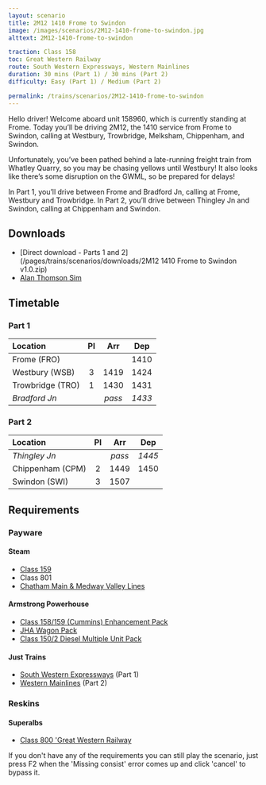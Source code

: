 ```yaml
---
layout: scenario
title: 2M12 1410 Frome to Swindon
image: /images/scenarios/2M12-1410-frome-to-swindon.jpg
alttext: 2M12-1410-frome-to-swindon

traction: Class 158
toc: Great Western Railway
route: South Western Expressways, Western Mainlines
duration: 30 mins (Part 1) / 30 mins (Part 2)
difficulty: Easy (Part 1) / Medium (Part 2)

permalink: /trains/scenarios/2M12-1410-frome-to-swindon
---
```


Hello driver! Welcome aboard unit 158960, which is currently standing at Frome. Today you’ll be driving 2M12, the 1410 service from Frome to Swindon, calling at Westbury, Trowbridge, Melksham, Chippenham, and Swindon. 

Unfortunately, you’ve been pathed behind a late-running freight train from Whatley Quarry, so you may be chasing yellows until Westbury! It also looks like there’s some disruption on the GWML, so be prepared for delays!

In Part 1, you’ll drive between Frome and Bradford Jn, calling at Frome, Westbury and Trowbridge. In Part 2, you’ll drive between Thingley Jn and Swindon, calling at Chippenham and Swindon.

## Downloads
* [Direct download - Parts 1 and 2](/pages/trains/scenarios/downloads/2M12 1410 Frome to Swindon v1.0.zip)
* [Alan Thomson Sim](https://alanthomsonsim.com/?download=2m12-1410-frome-to-swindon)

## Timetable

### Part 1

| Location         |  Pl   |  Arr   |  Dep   |
| :--------------- | :---: | :----: | :----: |
| Frome (FRO)      |       |        |  1410  |
| Westbury (WSB)   |   3   |  1419  |  1424  |
| Trowbridge (TRO) |   1   |  1430  |  1431  |
| *Bradford Jn*    |       | *pass* | *1433* |

### Part 2

| Location         |  Pl   |  Arr   |  Dep   |
| :--------------- | :---: | :----: | :----: |
| *Thingley Jn*    |       | *pass* | *1445* |
| Chippenham (CPM) |   2   |  1449  |  1450  |
| Swindon (SWI)    |   3   |  1507  |        |

## Requirements

### Payware

#### Steam
* [Class 159](https://store.steampowered.com/app/222633/Train_Simulator_Network_SouthEast_Class_159_DMU_AddOn/)
* Class 801
* [Chatham Main & Medway Valley Lines](https://store.steampowered.com/app/677960/Train_Simulator_Chatham_Main__Medway_Valley_Lines_Route_AddOn/)

#### Armstrong Powerhouse
* [Class 158/159 (Cummins) Enhancement Pack](https://www.armstrongpowerhouse.com/index.php?route=product/product&path=36_91&product_id=189)
* [JHA Wagon Pack](https://www.armstrongpowerhouse.com/index.php?route=product/product&path=45_85&product_id=107)
* [Class 150/2 Diesel Multiple Unit Pack](https://www.armstrongpowerhouse.com/index.php?route=product/product&path=45_84&product_id=181)

#### Just Trains
* [South Western Expressways](https://www.justtrains.net/product/south-western-expressways) (Part 1)
* [Western Mainlines](https://www.justtrains.net/product/western-mainlines) (Part 2)

### Reskins

#### Superalbs
* [Class 800 'Great Western Railway](https://superalbs.weebly.com/class800greatwesternrailway.html)

If you don't have any of the requirements you can still play the scenario, just press F2 when the 'Missing consist' error comes up and click 'cancel' to bypass it.
